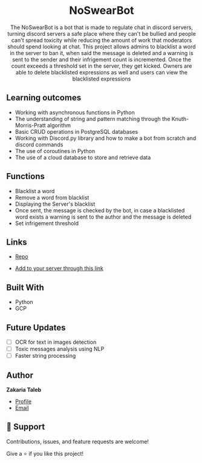 <h1 align="center">NoSwearBot</h1>

<p align="center">The NoSwearBot is a bot that is made to regulate chat in discord servers,
turning discord servers a safe place where they can't be bullied and people can't spread toxicity while reducing the amount of work that moderators should spend looking at chat.
This project allows admins to blacklist a word in the server to ban it, when said the message is deleted and a warning is sent to the sender and their infrigement count is incremented. Once the count exceeds a threshold set in the server, they get kicked.
Owners are able to delete blacklisted expressions as well and users can view the blacklisted expressions
</p>

## Learning outcomes

- Working with asynchronous functions in Python
- The understanding of string and pattern matching through the Knuth-Morris-Pratt algorithm
- Basic CRUD operations in PostgreSQL databases
- Working with Discord.py library and how to make a bot from scratch and discord commands
- The use of coroutines in Python
- The use of a cloud database to store and retrieve data

## Functions

- Blacklist a word
- Remove a word from blacklist
- Displaying the Server's blacklist
- Once sent, the message is checked by the bot, in case a blacklisted word exists a warning is sent to the author and the message is deleted
- Set infrigement threshold
## Links

- [Repo](https://github.com/TalebZak/NoSwearBot/ "NoSwearBot Repo")

- [Add to your server through this link](https://discord.com/api/oauth2/authorize?client_id=756954513256087722&permissions=8&scope=bot "NoSwearBot Libe")

## Built With

- Python
- GCP

## Future Updates

- [ ] OCR for text in images detection
- [ ] Toxic messages analysis using NLP
- [ ] Faster string processing

## Author

**Zakaria Taleb**

- [Profile](https://github.com/TalebZak "Rohit jain")
- [Email](mailto:zakariataleb938@gmail.com?subject=Hi "Hi!")

## 🤝 Support

Contributions, issues, and feature requests are welcome!

Give a ⭐️ if you like this project!
